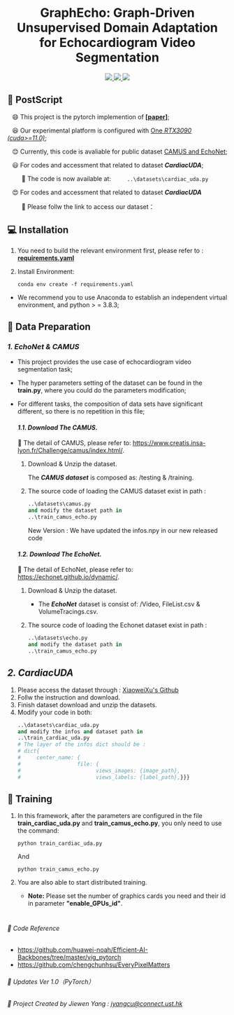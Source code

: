 <div align=center>
<h1> GraphEcho: Graph-Driven Unsupervised Domain Adaptation for Echocardiogram Video Segmentation </h1>
</div>
<div align=center>

<a src="https://img.shields.io/badge/%F0%9F%93%96-ICCV_2023-8A2BE2.svg?style=flat-square" href="https://arxiv.org/abs/2309.11145">
<img src="https://img.shields.io/badge/%F0%9F%93%96-ICCV_2023-8A2BE2.svg?style=flat-square">
</a>
   
<a src="https://img.shields.io/badge/%F0%9F%9A%80-xmed_Lab-ed6c00.svg?style=flat-square" href="https://xmengli.github.io/">
<img src="https://img.shields.io/badge/%F0%9F%9A%80-xmed_Lab-ed6c00.svg?style=flat-square">
</a>

<a src="https://img.shields.io/badge/%F0%9F%9A%80-XiaoweiXu's Github-blue.svg?style=flat-square" href="https://github.com/XiaoweiXu/CardiacUDA-dataset">
<img src="https://img.shields.io/badge/%F0%9F%9A%80-Xiaowei Xu's Github-blue.svg?style=flat-square">
</a>

</div>


## :hammer: PostScript
&ensp; :smile: This project is the pytorch implemention of **[[paper](https://arxiv.org/abs/2309.11145)]**;

&ensp; :laughing: Our experimental platform is configured with <u>One *RTX3090 (cuda>=11.0)*</u>; 

&ensp; :blush: Currently, this code is avaliable for public dataset <u>CAMUS and EchoNet</u>;

&ensp; :smiley: For codes and accessment that related to dataset ***CardiacUDA***;

&ensp; &ensp; &ensp;    **:eyes:** The code is now available at:
&ensp; &ensp; &ensp;       ```
                            ..\datasets\cardiac_uda.py
                           ```

&ensp; :heart_eyes: For codes and accessment that related to dataset ***CardiacUDA***

&ensp; &ensp; &ensp;    **:eyes:** Please follw the link to access our dataset：


## :computer: Installation


1. You need to build the relevant environment first, please refer to : [**requirements.yaml**](requirements.yaml)

2. Install Environment:
    ```
    conda env create -f requirements.yaml
    ```

+ We recommend you to use Anaconda to establish an independent virtual environment, and python > = 3.8.3; 


## :blue_book: Data Preparation

### *1. EchoNet & CAMUS*
 * This project provides the use case of echocardiogram video segmentation task;

 * The hyper parameters setting of the dataset can be found in the **train.py**, where you could do the parameters modification;

 * For different tasks, the composition of data sets have significant different, so there is no repetition in this file;


   #### *1.1. Download The **CAMUS**.*
   :speech_balloon: The detail of CAMUS, please refer to: https://www.creatis.insa-lyon.fr/Challenge/camus/index.html/.

   1. Download & Unzip the dataset.

      The ***CAMUS dataset*** is composed as: /testing & /training.

   2. The source code of loading the CAMUS dataset exist in path :

      ```python
      ..\datasets\camus.py
      and modify the dataset path in
      ..\train_camus_echo.py
      ```
      New Version : We have updated the infos.npy in our new released code

   #### *1.2. Download The **EchoNet**.*

   :speech_balloon: The detail of EchoNet, please refer to: https://echonet.github.io/dynamic/.

   1. Download & Unzip the dataset.

      - The ***EchoNet*** dataset is consist of: /Video, FileList.csv & VolumeTracings.csv.

   2. The source code of loading the Echonet dataset exist in path :

      ```python
      ..\datasets\echo.py
      and modify the dataset path in
      ..\train_camus_echo.py
      ```

## *2. CardiacUDA*
 1.  Please access the dataset through : [XiaoweiXu's Github](https://github.com/XiaoweiXu/CardiacUDA-dataset)
 2.  Follw the instruction and download.
 3.  Finish dataset download and unzip the datasets.
 4.  Modify your code in both:
        ```python
        ..\datasets\cardiac_uda.py
        and modify the infos and dataset path in
        ..\train_cardiac_uda.py
        # The layer of the infos dict should be :
        # dict{
        #     center_name: {
        #                  file: {
        #                        views_images: {image_path},
        #                        views_labels: {label_path},}}}
        ```

## :feet: Training

1. In this framework, after the parameters are configured in the file **train_cardiac_uda.py** and **train_camus_echo.py**, you only need to use the command:

    ```shell
    python train_cardiac_uda.py
    ```
    And
    ```shell
    python train_camus_echo.py
    ```

2. You are also able to start distributed training. 

   - **Note:** Please set the number of graphics cards you need and their id in parameter **"enable_GPUs_id"**.

#


###### :rocket: Code Reference 
  - https://github.com/huawei-noah/Efficient-AI-Backbones/tree/master/vig_pytorch
  - https://github.com/chengchunhsu/EveryPixelMatters 

###### :rocket: Updates Ver 1.0（PyTorch）
###### :rocket: Project Created by Jiewen Yang : jyangcu@connect.ust.hk